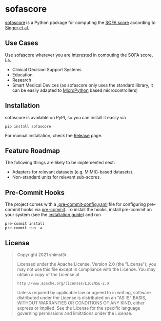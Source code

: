 # sofascore

[sofascore](https://www.github.com/shimst3r/sofascore) is a Python package for computing the [SOFA score](https://en.wikipedia.org/wiki/SOFA_score) according to [Singer et al.](https://doi.org/10.1001%2Fjama.2016.0287)

## Use Cases

Use sofascore wherever you are interested in computing the SOFA score, i.a.

- Clinical Decision Support Systems
- Education
- Research
- Smart Medical Devices (as sofascore only uses the standard library, it can be easily adapted to [MicroPython](https://micropython.org) based microcontrollers)

## Installation

sofascore is available on PyPI, so you can install it easily via

```shell
pip install sofascore
```

For manual installation, check the [Release](https://github.com/shimst3r/sofascore/releases/tag/v1.0.0) page.

## Feature Roadmap

The following things are likely to be implemented next:

- Adapters for relevant datasets (e.g. MIMIC-based datasets).
- Non-standard units for relevant sub-scores.

## Pre-Commit Hooks

The project comes with a [.pre-commit-config.yaml](./.pre-commit-config.yaml) file for configuring pre-commit hooks via [pre-commit](https://pre-commit.com). To install the hooks, install pre-commit on your system (see the [installation guide](https://pre-commit.com/#install)) and run

```shell
pre-commit install
pre-commit run -a
```

## License

> Copyright 2021 shimst3r
>
> Licensed under the Apache License, Version 2.0 (the "License");
> you may not use this file except in compliance with the License.
> You may obtain a copy of the License at
>
>     http://www.apache.org/licenses/LICENSE-2.0
>
> Unless required by applicable law or agreed to in writing, software
> distributed under the License is distributed on an "AS IS" BASIS,
> WITHOUT WARRANTIES OR CONDITIONS OF ANY KIND, either express or implied.
> See the License for the specific language governing permissions and
> limitations under the License.
